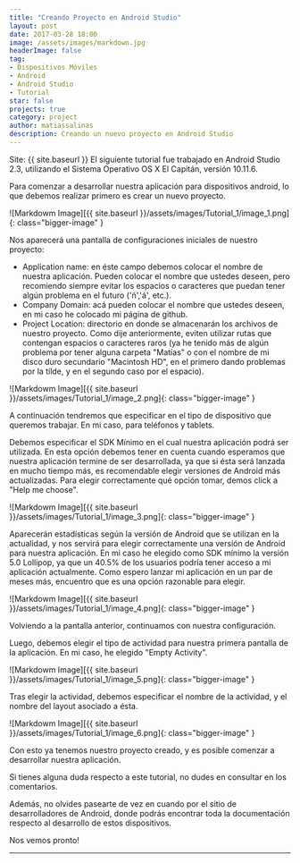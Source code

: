 ```yaml
---
title: "Creando Proyecto en Android Studio"
layout: post
date: 2017-03-28 18:00
image: /assets/images/markdown.jpg
headerImage: false
tag:
- Dispositivos Móviles
- Android
- Android Studio
- Tutorial
star: false
projects: true
category: project
author: matiassalinas
description: Creando un nuevo proyecto en Android Studio
---
```

Site: {{ site.baseurl }}
El siguiente tutorial fue trabajado en Android Studio 2.3, utilizando el Sistema Operativo OS X El Capitán, versión 10.11.6.

Para comenzar a desarrollar nuestra aplicación para dispositivos android, lo que debemos realizar primero es crear un nuevo proyecto.

![Markdowm Image][{{ site.baseurl }}/assets/images/Tutorial_1/image_1.png]{: class="bigger-image" }

Nos aparecerá una pantalla de configuraciones iniciales de nuestro proyecto:
* Application name: en éste campo debemos colocar el nombre de nuestra aplicación. Pueden colocar el nombre que ustedes deseen, pero recomiendo siempre evitar los espacios o caracteres que puedan tener algún problema en el futuro ('ñ','á', etc.).
* Company Domain: acá pueden colocar el nombre que ustedes deseen, en mi caso he colocado mi página de github.
* Project Location: directorio en donde se almacenarán los archivos de nuestro proyecto. Como dije anteriormente, eviten utilizar rutas que contengan espacios o caracteres raros (ya he tenido más de algún problema por tener alguna carpeta "Matías" o con el nombre de mi disco duro secundario "Macintosh HD", en el primero dando problemas por la tílde, y en el segundo caso por el espacio).

![Markdowm Image][{{ site.baseurl }}/assets/images/Tutorial_1/image_2.png]{: class="bigger-image" }

A continuación tendremos que especificar en el tipo de dispositivo que queremos trabajar. En mi caso, para teléfonos y tablets.

Debemos especificar el SDK Mínimo en el cual nuestra aplicación podrá ser utilizada. En esta opción debemos tener en cuenta cuando esperamos que nuestra aplicación termine de ser desarrollada, ya que si ésta será lanzada en mucho tiempo más, es recomendable elegir versiones de Android más actualizadas. Para elegir correctamente qué opción tomar, demos click a "Help me choose".

![Markdowm Image][{{ site.baseurl }}/assets/images/Tutorial_1/image_3.png]{: class="bigger-image" }

Aparecerán estadísticas según la versión de Android que se utilizan en la actualidad, y nos servirá para elegir correctamente una versión de Android para nuestra aplicación. En mi caso he elegido como SDK mínimo la versión 5.0 Lollipop, ya que un 40.5% de los usuarios podría tener acceso a mi aplicación actualmente. Como espero lanzar mi aplicación en un par de meses más, encuentro que es una opción razonable para elegir.

![Markdowm Image][{{ site.baseurl }}/assets/images/Tutorial_1/image_4.png]{: class="bigger-image" }

Volviendo a la pantalla anterior, continuamos con nuestra configuración.

Luego, debemos elegir el tipo de actividad para nuestra primera pantalla de la aplicación. En mi caso, he elegido "Empty Activity".

![Markdowm Image][{{ site.baseurl }}/assets/images/Tutorial_1/image_5.png]{: class="bigger-image" }

Tras elegir la actividad, debemos especificar el nombre de la actividad, y el nombre del layout asociado a ésta.

![Markdowm Image][{{ site.baseurl }}/assets/images/Tutorial_1/image_6.png]{: class="bigger-image" }

Con esto ya tenemos nuestro proyecto creado, y es posible comenzar a desarrollar nuestra aplicación.

Si tienes alguna duda respecto a este tutorial, no dudes en consultar en los comentarios. 

Además, no olvides pasearte de vez en cuando por el sitio de desarrolladores de Android, donde podrás encontrar toda la documentación respecto al desarrollo de estos dispositivos.

Nos vemos pronto!


---
